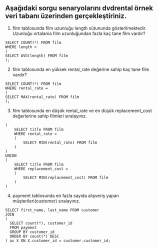 ## Aşağıdaki sorgu senaryolarını dvdrental örnek veri tabanı üzerinden gerçekleştiriniz.

1. film tablosunda film uzunluğu length sütununda gösterilmektedir. Uzunluğu ortalama film uzunluğundan fazla kaç tane film vardır?
```
SELECT COUNT(*) FROM film
WHERE length >
(
SELECT AVG(length) FROM film
);
```

2. film tablosunda en yüksek rental_rate değerine sahip kaç tane film vardır?
```
SELECT COUNT(*) FROM film
WHERE rental_rate =
(
SELECT MAX(rental_rate) FROM film
);
```

3. film tablosunda en düşük rental_rate ve en düşük replacement_cost değerlerine sahip filmleri sıralayınız.
```
(
	SELECT title FROM film
	WHERE rental_rate =
	(
		SELECT MIN(rental_rate) FROM film
	)
)
UNION
(
	SELECT title FROM film
	WHERE replacement_cost =
	(
		SELECT MIN(replacement_cost) FROM film
	)
)
```

4. payment tablosunda en fazla sayıda alışveriş yapan müşterileri(customer) sıralayınız.
```
SELECT first_name, last_name FROM customer
JOIN
(
  SELECT count(*), customer_id
  FROM payment
  GROUP BY customer_id
  ORDER BY count(*) DESC
) as X ON X.customer_id = customer.customer_id;
  ```
